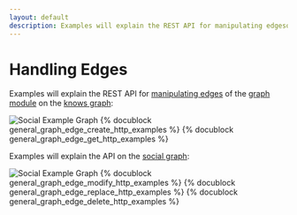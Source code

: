 ```yaml
---
layout: default
description: Examples will explain the REST API for manipulating edgesof the graph moduleon the knows graph
---
```

Handling Edges
==============

Examples will explain the REST API for [manipulating edges](../graphs-general-graphs-functions.html)
of the [graph module](../graphs.html)
on the [knows graph](../graphs.html#the-knows_graph):

![Social Example Graph](../images/knows_graph.png)
{% docublock general_graph_edge_create_http_examples %}
{% docublock general_graph_edge_get_http_examples %}

Examples will explain the API on the [social graph](../graphs.html#the-social-graph):

![Social Example Graph](../images/social_graph.png)
{% docublock general_graph_edge_modify_http_examples %}
{% docublock general_graph_edge_replace_http_examples %}
{% docublock general_graph_edge_delete_http_examples %}
